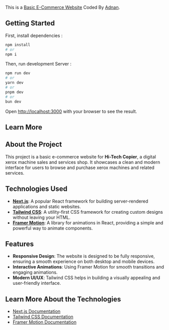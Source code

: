 This is a [Basic E-Commerce Website](https://HiTechCopier.com) Coded By [Adnan](https://www.linkedin.com/in/syedadnanali99/).

## Getting Started

First, install dependencies :

```bash
npm install
# or
npm i
```

Then, run development Server :
```bash
npm run dev
# or
yarn dev
# or
pnpm dev
# or
bun dev
```

Open [http://localhost:3000](http://localhost:3000) with your browser to see the result.


## Learn More

## About the Project

This project is a basic e-commerce website for **Hi-Tech Copier**, a digital xerox machine sales and services shop. It showcases a clean and modern interface for users to browse and purchase xerox machines and related services.

## Technologies Used

- **[Next.js](https://nextjs.org/)**: A popular React framework for building server-rendered applications and static websites.
- **[Tailwind CSS](https://tailwindcss.com/)**: A utility-first CSS framework for creating custom designs without leaving your HTML.
- **[Framer Motion](https://www.framer.com/api/motion/)**: A library for animations in React, providing a simple and powerful way to animate components.

## Features

- **Responsive Design**: The website is designed to be fully responsive, ensuring a smooth experience on both desktop and mobile devices.
- **Interactive Animations**: Using Framer Motion for smooth transitions and engaging animations.
- **Modern UI/UX**: Tailwind CSS helps in building a visually appealing and user-friendly interface.

## Learn More About the Technologies

- [Next.js Documentation](https://nextjs.org/docs)
- [Tailwind CSS Documentation](https://tailwindcss.com/docs)
- [Framer Motion Documentation](https://www.framer.com/api/motion/)
